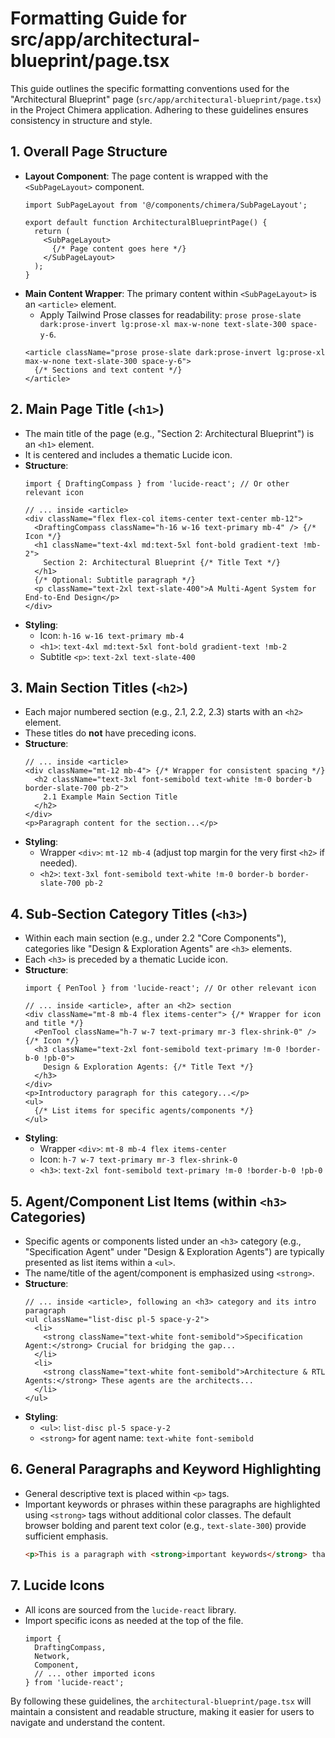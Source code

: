 
# Formatting Guide for src/app/architectural-blueprint/page.tsx

This guide outlines the specific formatting conventions used for the "Architectural Blueprint" page (`src/app/architectural-blueprint/page.tsx`) in the Project Chimera application. Adhering to these guidelines ensures consistency in structure and style.

## 1. Overall Page Structure

*   **Layout Component**: The page content is wrapped with the `<SubPageLayout>` component.
    ```tsx
    import SubPageLayout from '@/components/chimera/SubPageLayout';

    export default function ArchitecturalBlueprintPage() {
      return (
        <SubPageLayout>
          {/* Page content goes here */}
        </SubPageLayout>
      );
    }
    ```
*   **Main Content Wrapper**: The primary content within `<SubPageLayout>` is an `<article>` element.
    *   Apply Tailwind Prose classes for readability: `prose prose-slate dark:prose-invert lg:prose-xl max-w-none text-slate-300 space-y-6`.
    ```tsx
    <article className="prose prose-slate dark:prose-invert lg:prose-xl max-w-none text-slate-300 space-y-6">
      {/* Sections and text content */}
    </article>
    ```

## 2. Main Page Title (`<h1>`)

*   The main title of the page (e.g., "Section 2: Architectural Blueprint") is an `<h1>` element.
*   It is centered and includes a thematic Lucide icon.
*   **Structure**:
    ```tsx
    import { DraftingCompass } from 'lucide-react'; // Or other relevant icon

    // ... inside <article>
    <div className="flex flex-col items-center text-center mb-12">
      <DraftingCompass className="h-16 w-16 text-primary mb-4" /> {/* Icon */}
      <h1 className="text-4xl md:text-5xl font-bold gradient-text !mb-2">
        Section 2: Architectural Blueprint {/* Title Text */}
      </h1>
      {/* Optional: Subtitle paragraph */}
      <p className="text-2xl text-slate-400">A Multi-Agent System for End-to-End Design</p>
    </div>
    ```
*   **Styling**:
    *   Icon: `h-16 w-16 text-primary mb-4`
    *   `<h1>`: `text-4xl md:text-5xl font-bold gradient-text !mb-2`
    *   Subtitle `<p>`: `text-2xl text-slate-400`

## 3. Main Section Titles (`<h2>`)

*   Each major numbered section (e.g., 2.1, 2.2, 2.3) starts with an `<h2>` element.
*   These titles do **not** have preceding icons.
*   **Structure**:
    ```tsx
    // ... inside <article>
    <div className="mt-12 mb-4"> {/* Wrapper for consistent spacing */}
      <h2 className="text-3xl font-semibold text-white !m-0 border-b border-slate-700 pb-2">
        2.1 Example Main Section Title
      </h2>
    </div>
    <p>Paragraph content for the section...</p>
    ```
*   **Styling**:
    *   Wrapper `<div>`: `mt-12 mb-4` (adjust top margin for the very first `<h2>` if needed).
    *   `<h2>`: `text-3xl font-semibold text-white !m-0 border-b border-slate-700 pb-2`

## 4. Sub-Section Category Titles (`<h3>`)

*   Within each main section (e.g., under 2.2 "Core Components"), categories like "Design & Exploration Agents" are `<h3>` elements.
*   Each `<h3>` is preceded by a thematic Lucide icon.
*   **Structure**:
    ```tsx
    import { PenTool } from 'lucide-react'; // Or other relevant icon

    // ... inside <article>, after an <h2> section
    <div className="mt-8 mb-4 flex items-center"> {/* Wrapper for icon and title */}
      <PenTool className="h-7 w-7 text-primary mr-3 flex-shrink-0" /> {/* Icon */}
      <h3 className="text-2xl font-semibold text-primary !m-0 !border-b-0 !pb-0">
        Design & Exploration Agents: {/* Title Text */}
      </h3>
    </div>
    <p>Introductory paragraph for this category...</p>
    <ul>
      {/* List items for specific agents/components */}
    </ul>
    ```
*   **Styling**:
    *   Wrapper `<div>`: `mt-8 mb-4 flex items-center`
    *   Icon: `h-7 w-7 text-primary mr-3 flex-shrink-0`
    *   `<h3>`: `text-2xl font-semibold text-primary !m-0 !border-b-0 !pb-0`

## 5. Agent/Component List Items (within `<h3>` Categories)

*   Specific agents or components listed under an `<h3>` category (e.g., "Specification Agent" under "Design & Exploration Agents") are typically presented as list items within a `<ul>`.
*   The name/title of the agent/component is emphasized using `<strong>`.
*   **Structure**:
    ```tsx
    // ... inside <article>, following an <h3> category and its intro paragraph
    <ul className="list-disc pl-5 space-y-2">
      <li>
        <strong className="text-white font-semibold">Specification Agent:</strong> Crucial for bridging the gap...
      </li>
      <li>
        <strong className="text-white font-semibold">Architecture & RTL Agents:</strong> These agents are the architects...
      </li>
    </ul>
    ```
*   **Styling**:
    *   `<ul>`: `list-disc pl-5 space-y-2`
    *   `<strong>` for agent name: `text-white font-semibold`

## 6. General Paragraphs and Keyword Highlighting

*   General descriptive text is placed within `<p>` tags.
*   Important keywords or phrases within these paragraphs are highlighted using `<strong>` tags without additional color classes. The default browser bolding and parent text color (e.g., `text-slate-300`) provide sufficient emphasis.
    ```html
    <p>This is a paragraph with <strong>important keywords</strong> that need emphasis. The system uses <strong>RAG</strong> and <strong>CAG</strong>.</p>
    ```

## 7. Lucide Icons

*   All icons are sourced from the `lucide-react` library.
*   Import specific icons as needed at the top of the file.
    ```tsx
    import {
      DraftingCompass,
      Network,
      Component,
      // ... other imported icons
    } from 'lucide-react';
    ```

By following these guidelines, the `architectural-blueprint/page.tsx` will maintain a consistent and readable structure, making it easier for users to navigate and understand the content.
